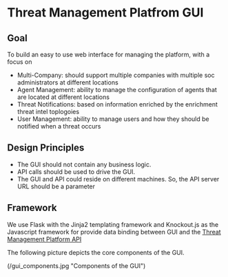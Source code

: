 # Threat Management Platfrom GUI

## Goal

To build an easy to use web interface for managing the platform, with a focus on

- Multi-Company: should support multiple companies with multiple soc administrators at different locations
- Agent Management: ability to manage the configuration of agents that are located at different locations
- Threat Notifications: based on information enriched by the enrichment threat intel toplogoies
- User Management: ability to manage users and how they should be notified when a threat occurs 

## Design Principles

- The GUI should not contain any business logic.  
- API calls should be used to drive the GUI.  
- The GUI and API could reside on different machines.  So, the API server URL should be a parameter

## Framework

We use Flask with the Jinja2 templating framework and Knockout.js as the Javascript framework for provide data binding between GUI and the [Threat Management Platform API](https://github.com/flyballlabs/threatdetectionservice/tree/master/api)

The following picture depicts the core components of the GUI.  

(/gui_components.jpg "Components of the GUI")
